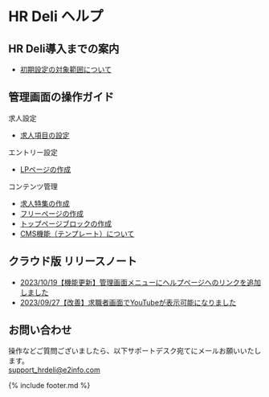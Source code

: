 # HR Deli ヘルプ

## HR Deli導入までの案内
* [初期設定の対象範囲について](https://e2info.github.io/hrdeli-docs/introduction/initialization.html)
<!--* [独自ドメインの設定について](https://e2info.github.io/hrdeli-docs/manual/special_feature.html)-->

## 管理画面の操作ガイド
求人設定
* [求人項目の設定](https://e2info.github.io/hrdeli-docs/manual/job_item.html)

エントリー設定
* [LPページの作成](https://e2info.github.io/hrdeli-docs/manual/lp.html)

コンテンツ管理
* [求人特集の作成](https://e2info.github.io/hrdeli-docs/manual/special_feature.html)
* [フリーページの作成](https://e2info.github.io/hrdeli-docs/manual/contents.html)
* [トップページブロックの作成](https://e2info.github.io/hrdeli-docs/manual/top_block.html)
* [CMS機能（テンプレート）について](https://e2info.github.io/hrdeli-docs/manual/cms.html)

<!--* PORTERS 同期エラー
    * [PORTERS マッピングエラーとは？](https://e2info.github.io/hrdeli-docs/manual/sync_error.html#description)
    * [PORTERS マッピングエラーを解消したい](https://e2info.github.io/hrdeli-docs/manual/sync_error.html#cancellation)
* PORTERS連携エラー
    * [PORTERS 連携エラーとは？](https://e2info.github.io/hrdeli-docs/manual/update_error.html#description)
    * [PORTERS 連携エラーを解消したい](https://e2info.github.io/hrdeli-docs/manual/update_error.html#cancellation)-->

## クラウド版 リリースノート
* [2023/10/19【機能更新】管理画面メニューにヘルプページへのリンクを追加しました](https://e2info.github.io/hrdeli-docs/release-notes/20231019)
* [2023/09/27【改善】求職者画面でYouTubeが表示可能になりました](https://e2info.github.io/hrdeli-docs/release-notes/20230927)

<!--過去のリリース情報は[こちら]()をご確認ください。-->

## お問い合わせ
操作などご質問ございましたら、以下サポートデスク宛てにメールお願いいたします。<br>
<a href="mailto:support_hrdeli@e2info.com">support_hrdeli@e2info.com</a>

{% include footer.md %}
